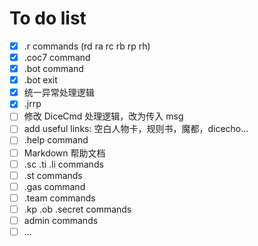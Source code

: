 # To do list

- [x] .r commands (rd ra rc rb rp rh)
- [x] .coc7 command
- [x] .bot command
- [x] .bot exit
- [x] 统一异常处理逻辑
- [x] .jrrp
- [ ] 修改 DiceCmd 处理逻辑，改为传入 msg
- [ ] add useful links: 空白人物卡，规则书，魔都，dicecho...
- [ ] .help command
- [ ] Markdown 帮助文档
- [ ] .sc .ti .li commands
- [ ] .st commands
- [ ] .gas command
- [ ] .team commands
- [ ] .kp .ob .secret commands
- [ ] admin commands
- [ ] ...
